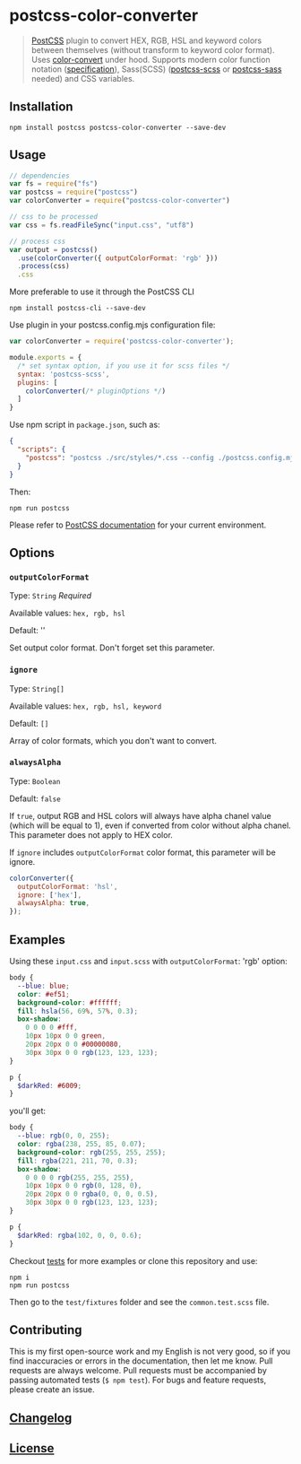 # postcss-color-converter

> [PostCSS](https://github.com/postcss/postcss) plugin to convert HEX, RGB, HSL and keyword colors between themselves (without transform to keyword color format). Uses [color-convert](https://www.npmjs.com/package/color-convert) under hood. Supports modern color function notation ([specification](https://drafts.csswg.org/css-color/#the-hsl-notation)), Sass(SCSS) ([postcss-scss](https://www.npmjs.com/package/postcss-scss) or [postcss-sass](https://www.npmjs.com/package/postcss-sass) needed) and CSS variables.

## Installation

```console
npm install postcss postcss-color-converter --save-dev
```

## Usage

```js
// dependencies
var fs = require("fs")
var postcss = require("postcss")
var colorConverter = require("postcss-color-converter")

// css to be processed
var css = fs.readFileSync("input.css", "utf8")

// process css
var output = postcss()
  .use(colorConverter({ outputColorFormat: 'rgb' }))
  .process(css)
  .css
```

More preferable to use it through the PostCSS CLI

```console
npm install postcss-cli --save-dev
```

Use plugin in your postcss.config.mjs configuration file:

```js
var colorConverter = require('postcss-color-converter');

module.exports = {
  /* set syntax option, if you use it for scss files */
  syntax: 'postcss-scss',
  plugins: [
    colorConverter(/* pluginOptions */)
  ]
}
```

Use npm script in `package.json`, such as:

```json
{
  "scripts": {
    "postcss": "postcss ./src/styles/*.css --config ./postcss.config.mjs -r"
  }
}
```

Then:

```console
npm run postcss
```

Please refer to [PostCSS documentation](https://github.com/postcss/postcss#usage) for your current environment.

## Options

### `outputColorFormat`

Type: `String` _Required_

Available values: `hex, rgb, hsl`

Default: ''

Set output color format. Don't forget set this parameter.

### `ignore`

Type: `String[]`

Available values: `hex, rgb, hsl, keyword`

Default: `[]`

Array of color formats, which you don't want to convert.

### `alwaysAlpha`

Type: `Boolean`

Default: `false`

If `true`, output RGB and HSL colors will always have alpha chanel value (which will be equal to 1), even if converted from color without alpha chanel. This parameter does not apply to HEX color.

If `ignore` includes `outputColorFormat` color format, this parameter will be ignore.

```js
colorConverter({
  outputColorFormat: 'hsl',
  ignore: ['hex'],
  alwaysAlpha: true,
});
```

## Examples

Using these `input.css` and `input.scss` with `outputColorFormat`: 'rgb' option:

```css
body {
  --blue: blue;
  color: #ef51;
  background-color: #ffffff;
  fill: hsla(56, 69%, 57%, 0.3);
  box-shadow:
    0 0 0 0 #fff,
    10px 10px 0 0 green,
    20px 20px 0 0 #00000080,
    30px 30px 0 0 rgb(123, 123, 123);
}
```

```scss
p {
  $darkRed: #6009;
}
```

you'll get:

```css
body {
  --blue: rgb(0, 0, 255);
  color: rgba(238, 255, 85, 0.07);
  background-color: rgb(255, 255, 255);
  fill: rgba(221, 211, 70, 0.3);
  box-shadow:
    0 0 0 0 rgb(255, 255, 255),
    10px 10px 0 0 rgb(0, 128, 0),
    20px 20px 0 0 rgba(0, 0, 0, 0.5),
    30px 30px 0 0 rgb(123, 123, 123);
}
```

```scss
p {
  $darkRed: rgba(102, 0, 0, 0.6);
}
```

Checkout [tests](test) for more examples or clone this repository and use:

```console
npm i
npm run postcss
```

Then go to the `test/fixtures` folder and see the `common.test.scss` file.

## Contributing

This is my first open-source work and my English is not very good, so if you find inaccuracies or errors in the documentation, then let me know.
Pull requests are always welcome. Pull requests must be accompanied by passing automated tests (`$ npm test`). For bugs and feature requests, please create an issue.

## [Changelog](CHANGELOG.md)

## [License](LICENSE)
